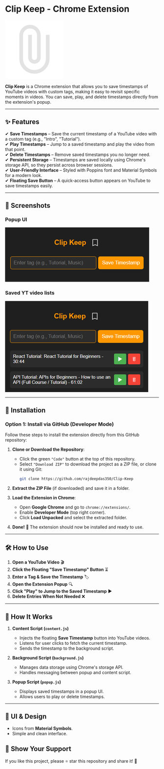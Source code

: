 # Clip Keep - Chrome Extension

![Clip Keep Icon](assets\clip48.png)

**Clip Keep** is a Chrome extension that allows you to save timestamps of YouTube videos with custom tags, making it easy to revisit specific moments in videos. You can save, play, and delete timestamps directly from the extension's popup.

---

## ✨ Features

✔ **Save Timestamps** – Save the current timestamp of a YouTube video with a custom tag (e.g., "Intro", "Tutorial").  
✔ **Play Timestamps** – Jump to a saved timestamp and play the video from that point.  
✔ **Delete Timestamps** – Remove saved timestamps you no longer need.  
✔ **Persistent Storage** – Timestamps are saved locally using Chrome's storage API, so they persist across browser sessions.  
✔ **User-Friendly Interface** – Styled with Poppins font and Material Symbols for a modern look.  
✔ **Floating Save Button** – A quick-access button appears on YouTube to save timestamps easily.

---

## 📸 Screenshots

### **Popup UI**

![Popup Screenshot](assets\keep-clip1.png)

### **Saved YT video lists**

![Floating Button Screenshot](assets\keep-clip2.png)

---

## 🚀 Installation

### Option 1: Install via GitHub (Developer Mode)

Follow these steps to install the extension directly from this GitHub repository:

1. **Clone or Download the Repository**:
   - Click the green `"Code"` button at the top of this repository.
   - Select `"Download ZIP"` to download the project as a ZIP file, or clone it using Git:
     ```bash
     git clone https://github.com/rajdeepdas350/Clip-Keep
     ```
2. **Extract the ZIP File** (if downloaded) and save it in a folder.

3. **Load the Extension in Chrome**:

   - Open **Google Chrome** and go to `chrome://extensions/`.
   - Enable **Developer Mode** (top right corner).
   - Click **Load Unpacked** and select the extracted folder.

4. **Done!** 🎉 The extension should now be installed and ready to use.

---

## 🛠️ How to Use

1. **Open a YouTube Video** 🎬
2. **Click the Floating "Save Timestamp" Button** ⏳
3. **Enter a Tag & Save the Timestamp** 🏷️
4. **Open the Extension Popup** 🔍
5. **Click "Play" to Jump to the Saved Timestamp** ▶
6. **Delete Entries When Not Needed** ❌

---

## 🔧 How It Works

1. **Content Script (`content.js`)**

   - Injects the floating **Save Timestamp** button into YouTube videos.
   - Listens for user clicks to fetch the current timestamp.
   - Sends the timestamp to the background script.

2. **Background Script (`background.js`)**

   - Manages data storage using Chrome's storage API.
   - Handles messaging between popup and content script.

3. **Popup Script (`popup.js`)**
   - Displays saved timestamps in a popup UI.
   - Allows users to play or delete timestamps.

---

## 🎨 UI & Design

- Icons from **Material Symbols**.
- Simple and clean interface.

## 🌟 Show Your Support

If you like this project, please ⭐ star this repository and share it! 🚀

